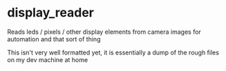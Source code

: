 # display_reader
Reads leds / pixels / other display elements from camera images for automation and that sort of thing

This isn't very well formatted yet, it is essentially a dump of the rough files on my dev machine at home

